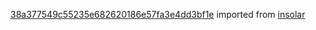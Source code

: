 [38a377549c55235e682620186e57fa3e4dd3bf1e](https://github.com/insolar/insolar/commit/38a377549c55235e682620186e57fa3e4dd3bf1e) imported from [insolar](https://github.com/insolar/insolar)
